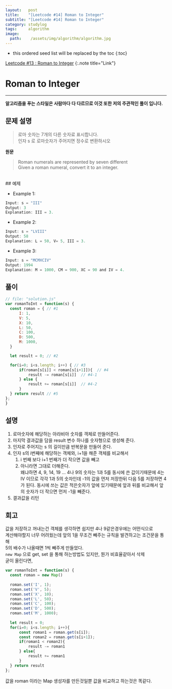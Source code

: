 ```yaml
---
layout:   post
title:    "[Leetcode #14] Roman to Integer"
subtitle: "[Leetcode #14] Roman to Integer"
category: studylog
tags:     algorithm
image:
  path:    /assets/img/algorithm/algorithm.jpg
---
```


[Leetcode #13 : Roman to Integer]:https://leetcode.com/problems/roman-to-integer/

<!--more-->
* this ordered seed list will be replaced by the toc
{:toc}  

[Leetcode #13 : Roman to Integer]
{:.note title="Link"}  

# Roman to Integer  
---  
__알고리즘을 푸는 스타일은 사람마다 다 다르므로 이것 또한 저의 주관적인 풀이 입니다.__  

## 문제 설명  
>로마 숫자는 7개의 다른 숫자료 표시합니다.  
>인자 s 로 로마숫자가 주어지면 정수로 변환하시오  

__원문__
>Roman numerals are represented by seven different  
>Given a roman numeral, convert it to an integer.  

<br>  
## 예제  

* Example 1:
```js
Input: s = "III"
Output: 3
Explanation: III = 3.
```  

* Example 2:
```js
Input: s = "LVIII"
Output: 58
Explanation: L = 50, V= 5, III = 3.
```  

* Example 3:
```js
Input: s = "MCMXCIV"
Output: 1994
Explanation: M = 1000, CM = 900, XC = 90 and IV = 4.
```  

## 풀이  

```js
// file: "solution.js"
var romanToInt = function(s) {
  const roman = { // #1
      I: 1,
      V: 5,
      X: 10,
      L: 50,
      C: 100,
      D: 500,
      M: 1000,
  }

  let result = 0; // #2

  for(i=0; i<s.length; i++) { // #3
      if(roman[s[i]] < roman[s[i+1]]){  // #4
          result -= roman[s[i]]  // #4-1
      } else {
          result += roman[s[i]]  // #4-2
      }
  } return result // #5
};
}
```  

## 설명  

1. 로마숫자에 해당하는 아라비아 숫자를 객체로 만들어준다.  
2. 마지막 결과값을 담을 result 변수 하나를 숫자형으로 생성해 준다.  
3. 인자로 주어지는 s 의 길이만큼 반복문을 만들어 준다.  
4. 인자 s의 i번째에 해당하는 객체와, i+1을 해준 객체를 비교해서  
   1. i 번째 보다 i+1 번째가 더 작으면 값을 빼고  
   2. 아니라면 그대로 더해준다.  
   왜냐하면 4, 9, 14, 19 ... 4나 9의 숫자는 1과 5를 동시에 쓴 값이기때문에
   4는 IV 이므로 각각 1과 5의 숫자인데 -1의 값을 먼저 저장한뒤 다음 5를 저장하면
   4가 된다. 동시에 쓰는 값은 적은숫자가 앞에 있기때문에 앞과 뒤를 비교해서
   앞의 숫자가 더 작으면 먼저 -1을 빼준다.
5. 결과값을 리턴


## 회고  

값을 저장하고 꺼내는건 객체를 생각하면 쉽지만 4나 9같은경우에는 어떤식으로  
계산해야할지 너무 어려웠는데 앞의 1을 무조건 빼주는 규칙을 발견하고는 조건문을 통해  
5의 배수가 나올때면 1씩 빼주게 만들었다.  
`new Map` 으로 get, set 을 통해 하는방법도 있지만, 뭔가 비효율같아서 삭제  
굳이 올린다면,
```js
var romanToInt = function(s) {
  const roman = new Map()
  
  roman.set('I', 1);
  roman.set('V', 5);
  roman.set('X', 10);
  roman.set('L', 50);
  roman.set('C', 100);
  roman.set('D', 500);
  roman.set('M', 1000);
  
  let result = 0;
  for(i=0; i<s.length; i++){
      const roman1 = roman.get(s[i]);
      const roman2 = roman.get(s[i+1]);
      if(roman1 < roman2){
          result -= roman1
      } else{
          result += roman1
      }
  } return result
};
```  

값을 roman 이라는 Map 생성자를 만든것일뿐 값을 비교하고 하는것은 똑같다.  
